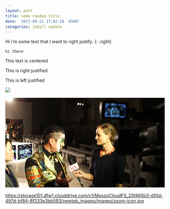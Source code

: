 ```yaml
---
layout: post
title: some random title
date: '2017-09-21 17:02:28 -0500'
categories: jekyll update
---
```



<div>Hi i'm some text that I want to right justify. {: .right}</div>

```
hi there
```

This text is centered

This is right justified

This is left justified

![](https://233b1d13b450eb6b33b4-ac2a33202ef9b63045cbb3afca178df8.ssl.cf1.rackcdn.com/2015/09/VA_43-a.jpg)

![](/uploads/VA_43-a.jpg)

https://storage101.dfw1.clouddrive.com/v1/MossoCloudFS_25f465b3-d10d-497d-bf84-8f233e3bb593/newtek_images/images/zoom-icon.jpg